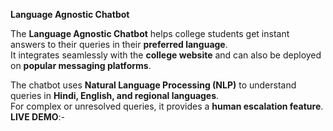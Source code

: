 **Language Agnostic Chatbot**

The **Language Agnostic Chatbot** helps college students get instant answers to their queries in their **preferred language**.  
It integrates seamlessly with the **college website** and can also be deployed on **popular messaging platforms**.  

The chatbot uses **Natural Language Processing (NLP)** to understand queries in **Hindi, English, and regional languages**.  
For complex or unresolved queries, it provides a **human escalation feature**.  
**LIVE DEMO**:-

